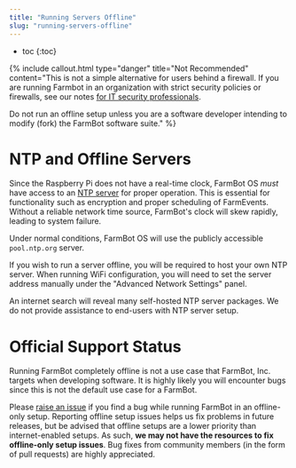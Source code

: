 ```yaml
---
title: "Running Servers Offline"
slug: "running-servers-offline"
---
```


* toc
{:toc}


{%
include callout.html
type="danger"
title="Not Recommended"
content="This is not a simple alternative for users behind a firewall. If you are running Farmbot in an organization with strict security policies or firewalls, see our notes [for IT security professionals](../Other-Resources/for-it-security-professionals.md).

Do not run an offline setup unless you are a software developer intending to modify (fork) the FarmBot software suite."
%}


# NTP and Offline Servers

Since the Raspberry Pi does not have a real-time clock, FarmBot OS _must_ have access to an [NTP server](https://en.wikipedia.org/wiki/Network_Time_Protocol) for proper operation. This is essential for functionality such as encryption and proper scheduling of FarmEvents. Without a reliable network time source, FarmBot's clock will skew rapidly, leading to system failure.

Under normal conditions, FarmBot OS will use the publicly accessible `pool.ntp.org` server.

If you wish to run a server offline, you will be required to host your own NTP server. When running WiFi configuration, you will need to set the server address manually under the "Advanced Network Settings" panel.

An internet search will reveal many self-hosted NTP server packages. We do not provide assistance to end-users with NTP server setup.

# Official Support Status

Running FarmBot completely offline is not a use case that FarmBot, Inc. targets when developing software. It is highly likely you will encounter bugs since this is not the default use case for a FarmBot.

Please [raise an issue](https://github.com/FarmBot/Farmbot-Web-App/issues/new?title=Offline%20Setup%20Issues) if you find a bug while running FarmBot in an offline-only setup. Reporting offline setup issues helps us fix problems in future releases, but be advised that offline setups are a lower priority than internet-enabled setups. As such, **we may not have the resources to fix offline-only setup issues**. Bug fixes from community members (in the form of pull requests) are highly appreciated.
